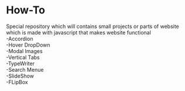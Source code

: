 # How-To
Special repository which will contains small projects or parts of website which is made with javascript that makes website functional
</br>
-Accordion
</br>
-Hover DropDown
</br>
-Modal Images
</br>
-Vertical Tabs
</br>
-TypeWriter
</br>
-Search Menue
</br>
-SlideShow
</br>
-FLipBox
